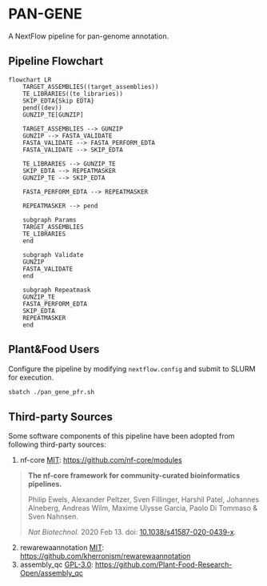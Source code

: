 # PAN-GENE
A NextFlow pipeline for pan-genome annotation.

## Pipeline Flowchart

```mermaid
flowchart LR
    TARGET_ASSEMBLIES((target_assemblies))
    TE_LIBRARIES((te_libraries))
    SKIP_EDTA{Skip EDTA}
    pend((dev))
    GUNZIP_TE[GUNZIP]
    
    TARGET_ASSEMBLIES --> GUNZIP
    GUNZIP --> FASTA_VALIDATE
    FASTA_VALIDATE --> FASTA_PERFORM_EDTA
    FASTA_VALIDATE --> SKIP_EDTA
    
    TE_LIBRARIES --> GUNZIP_TE
    SKIP_EDTA --> REPEATMASKER
    GUNZIP_TE --> SKIP_EDTA
    
    FASTA_PERFORM_EDTA --> REPEATMASKER

    REPEATMASKER --> pend

    subgraph Params
    TARGET_ASSEMBLIES
    TE_LIBRARIES
    end

    subgraph Validate
    GUNZIP
    FASTA_VALIDATE
    end

    subgraph Repeatmask
    GUNZIP_TE
    FASTA_PERFORM_EDTA
    SKIP_EDTA
    REPEATMASKER
    end
```

## Plant&Food Users

Configure the pipeline by modifying `nextflow.config` and submit to SLURM for execution.

```bash
sbatch ./pan_gene_pfr.sh 
```


## Third-party Sources

Some software components of this pipeline have been adopted from following third-party sources:

1. nf-core [MIT](https://github.com/nf-core/modules/blob/master/LICENSE): https://github.com/nf-core/modules

> **The nf-core framework for community-curated bioinformatics pipelines.**
>
> Philip Ewels, Alexander Peltzer, Sven Fillinger, Harshil Patel, Johannes Alneberg, Andreas Wilm, Maxime Ulysse Garcia, Paolo Di Tommaso & Sven Nahnsen.
>
> _Nat Biotechnol._ 2020 Feb 13. doi: [10.1038/s41587-020-0439-x](https://dx.doi.org/10.1038/s41587-020-0439-x).

2. rewarewaannotation [MIT](https://github.com/kherronism/rewarewaannotation/blob/master/LICENSE): https://github.com/kherronism/rewarewaannotation
3. assembly_qc [GPL-3.0](https://github.com/Plant-Food-Research-Open/assembly_qc/blob/main/LICENSE): https://github.com/Plant-Food-Research-Open/assembly_qc